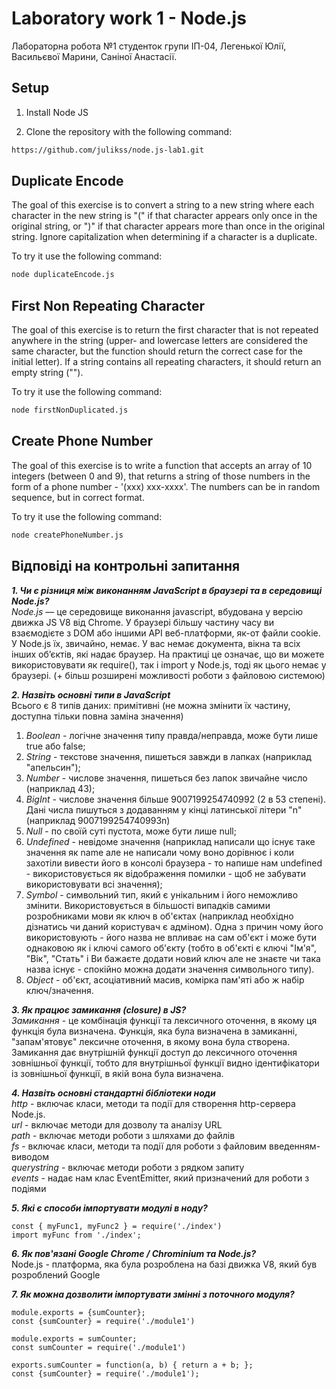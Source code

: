 # Laboratory work 1 - Node.js
Лабораторна робота №1 студенток групи ІП-04, Легенької Юлії, Васильєвої Марини, Саніної Анастасії.

## Setup
1. Install Node JS

2. Clone the repository with the following command:
```bash
https://github.com/julikss/node.js-lab1.git
```

## Duplicate Encode
The goal of this exercise is to convert a string to a new string where each character in the new string is "(" if that character appears only once in the original string, or ")" if that character appears more than once in the original string. Ignore capitalization when determining if a character is a duplicate.

To try it use the following command:
```bash
node duplicateEncode.js
```

## First Non Repeating Character
The goal of this exercise is to return the first character that is not repeated anywhere in the string (upper- and lowercase letters are considered the same character, but the function should return the correct case for the initial letter). If a string contains all repeating characters, it should return an empty string ("").

To try it use the following command:
```bash
node firstNonDuplicated.js
```

## Create Phone Number
The goal of this exercise is to write a function that accepts an array of 10 integers (between 0 and 9), that returns a string of those numbers in the form of a phone number - '(xxx) xxx-xxxx'. The numbers can be in random sequence, but in correct format.

To try it use the following command:
```bash
node createPhoneNumber.js
```

## Відповіді на контрольні запитання

***1. Чи є різниця між виконанням JavaScript в браузері та в середовищі Node.js?***
<br/>*Node.js* — це середовище виконання jаvascript, вбудована у версію движка JS V8 від Chrome. 
У браузері більшу частину часу ви взаємодієте з DOM або іншими API веб-платформи, як-от файли cookie. У Node.js їх, звичайно, немає. У вас немає документа, вікна та всіх інших об’єктів, які надає браузер.
На практиці це означає, що ви можете використовувати як require(), так і import у Node.js, тоді як цього немає у браузері. (+ більш розширені можливості роботи з файловою системою)

***2. Назвіть основні типи в JavaScript***
<br/>Всього є 8 типів даних: примітивні (не можна змінити їх частину, доступна тільки повна заміна значення)
1. *Boolean* - логічне значення типу правда/неправда, може бути лише true або false;
2. *String* - текстове значення, пишеться завжди в лапках (наприклад "апельсин");
3. *Number* - числове значення, пишеться без лапок звичайне число (наприклад 43);
4. *BigInt* - числове значення більше 9007199254740992 (2 в 53 степені). Дані числа пишуться з додаванням у кінці латинської літери "n" (наприклад 9007199254740993n)
5. *Null* - по своїй суті пустота, може бути лише null;
6. *Undefined* - невідоме значення (наприклад написали що існує таке значення як name але не написали чому воно дорівнює і коли захотіли вивести його в консолі браузера - то напише нам undefined - використовується як відображення помилки - щоб не забувати використовувати всі значення);
7. *Symbol* - символьний тип, який є унікальним і його неможливо змінити. Використовується в більшості випадків самими розробниками мови як ключ в об'єктах (наприклад необхідно дізнатись чи даний користувач є адміном). Одна з причин чому його використовують - його назва не впливає на сам об'єкт і може бути однаковою як і ключі самого об'єкту (тобто в об'єкті є ключі "Ім'я", "Вік", "Стать" і Ви бажаєте додати новий ключ але не знаєте чи така назва існує - спокійно можна додати значення символьного типу). 
8. *Object* - об'єкт, асоціативний масив, комірка пам'яті або ж набір ключ/значення.

***3. Як працює замикання (closure) в JS?***
<br/>*Замикання* - це комбінація функції та лексичного оточення, в якому ця функція була визначена. Функція, яка була визначена в замиканні, "запам'ятовує" лексичне оточення, в якому вона була створена. Замикання дає внутрішній функції доступ до лексичного оточення зовнішньої функції, тобто для внутрішньої функції видно ідентифікатори із зовнішньої функції, в якій вона була визначена.

***4. Назвіть основні стандартні бібліотеки ноди***
<br/>*http* - включає класи, методи та події для створення http-сервера Node.js.
<br/>*url* - включає методи для дозволу та аналізу URL
<br/>*path* - включає методи роботи з шляхами до файлів
<br/>*fs* - включає класи, методи та події для роботи з файловим введенням-виводом
<br/>*querystring* - включає методи роботи з рядком запиту
<br/>*events* - надає нам клас EventEmitter, який призначений для роботи з подіями

***5. Які є способи імпортувати модулі в ноду?***
<br/>
```
const { myFunc1, myFunc2 } = require('./index')
import myFunc from './index';
```

***6. Як пов'язані Google Chrome / Chrominium та Node.js?***
<br/>Node.js - платформа, яка була розроблена на базі движка V8, який був розроблений Google

***7. Як можна дозволити імпортувати змінні з поточного модуля?***
<br/>
```
module.exports = {sumCounter};
const {sumCounter} = require('./module1')

module.exports = sumCounter;
const sumCounter = require('./module1')

exports.sumCounter = function(a, b) { return a + b; };
const {sumCounter} = require('./module1');
```


